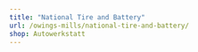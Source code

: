 ```yaml
---
title: "National Tire and Battery"
url: /owings-mills/national-tire-and-battery/
shop: Autowerkstatt
---
```

